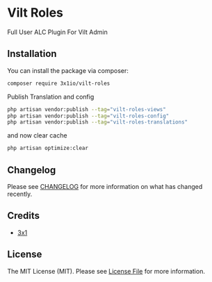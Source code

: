 # Vilt Roles

Full User ALC Plugin For Vilt Admin

## Installation

You can install the package via composer:

```bash
composer require 3x1io/vilt-roles
```

Publish Translation and config

```bash
php artisan vendor:publish --tag="vilt-roles-views"
php artisan vendor:publish --tag="vilt-roles-config"
php artisan vendor:publish --tag="vilt-roles-translations"
```

and now clear cache

```bash
php artisan optimize:clear
```


## Changelog

Please see [CHANGELOG](CHANGELOG.md) for more information on what has changed recently.

## Credits

- [3x1](https://github.com/3x1io)

## License

The MIT License (MIT). Please see [License File](LICENSE.md) for more information.
